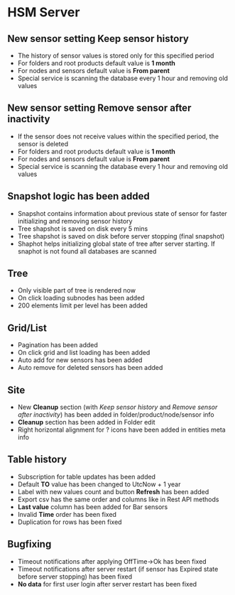 # HSM Server

## New sensor setting **Keep sensor history**
* The history of sensor values is stored only for this specified period
* For folders and root products default value is **1 month**
* For nodes and sensors default value is **From parent**
* Special service is scanning the database every 1 hour and removing old values

## New sensor setting **Remove sensor after inactivity**
* If the sensor does not receive values within the specified period, the sensor is deleted
* For folders and root products default value is **1 month**
* For nodes and sensors default value is **From parent**
* Special service is scanning the database every 1 hour and removing old values

## Snapshot logic has been added

* Snapshot contains information about previous state of sensor for faster initializing and removing sensor history
* Tree shapshot is saved on disk every 5 mins
* Tree shapshot is saved on disk before server stopping (final snapshot)
* Shaphot helps initializing global state of tree after server starting. If snaphot is not found all databases are scanned

## Tree

* Only visible part of tree is rendered now
* On click loading subnodes has been added
* 200 elements limit per level has been added

## Grid/List

* Pagination has been added
* On click grid and list loading has been added
* Auto add for new sensors has been added
* Auto remove for deleted sensors has been added

## Site
* New **Cleanup** section (with *Keep sensor history* and *Remove sensor after inactivity*) has been added in folder/product/node/sensor info
* **Cleanup** section has been added in Folder edit
* Right horizontal alignment for ? icons have been added in entities meta info

## Table history
* Subscription for table updates has been added
* Default **TO** value has been changed to UtcNow + 1 year
* Label with new values count and button **Refresh** has been added
* Export csv has the same order and columns like in Rest API methods
* **Last value** column has been added for Bar sensors
* Invalid **Time** order has been fixed
* Duplication for rows has been fixed

## Bugfixing

* Timeout notifications after applying OffTime->Ok has been fixed
* Timeout notifications after server restart (if sensor has Expired state before server stopping) has been fixed
* **No data** for first user login after server restart has been fixed